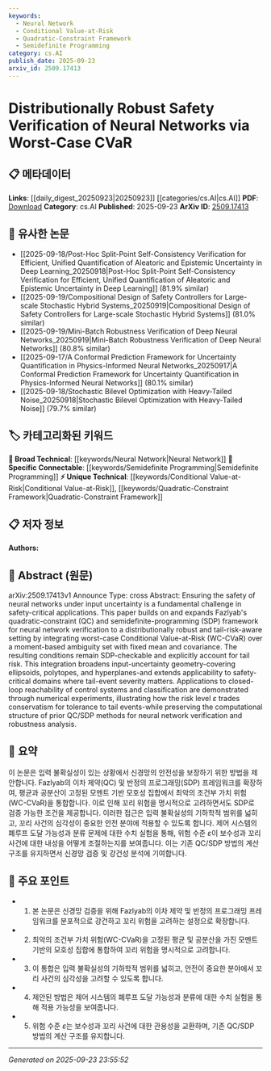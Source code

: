 ```yaml
---
keywords:
  - Neural Network
  - Conditional Value-at-Risk
  - Quadratic-Constraint Framework
  - Semidefinite Programming
category: cs.AI
publish_date: 2025-09-23
arxiv_id: 2509.17413
---
```


<!-- KEYWORD_LINKING_METADATA:
{
  "processed_timestamp": "2025-09-23T23:55:52.392799",
  "vocabulary_version": "1.0",
  "selected_keywords": [
    "Neural Network",
    "Conditional Value-at-Risk",
    "Quadratic-Constraint Framework",
    "Semidefinite Programming"
  ],
  "rejected_keywords": [],
  "similarity_scores": {
    "Neural Network": 0.85,
    "Conditional Value-at-Risk": 0.78,
    "Quadratic-Constraint Framework": 0.7,
    "Semidefinite Programming": 0.77
  },
  "extraction_method": "AI_prompt_based",
  "budget_applied": true,
  "candidates_json": {
    "candidates": [
      {
        "surface": "Neural Network",
        "canonical": "Neural Network",
        "aliases": [
          "NN",
          "Neural Networks"
        ],
        "category": "broad_technical",
        "rationale": "Central to the paper's focus on safety verification and robustness analysis.",
        "novelty_score": 0.3,
        "connectivity_score": 0.9,
        "specificity_score": 0.6,
        "link_intent_score": 0.85
      },
      {
        "surface": "Conditional Value-at-Risk",
        "canonical": "Conditional Value-at-Risk",
        "aliases": [
          "CVaR",
          "Worst-Case CVaR"
        ],
        "category": "unique_technical",
        "rationale": "Key concept for integrating risk assessment in neural network verification.",
        "novelty_score": 0.75,
        "connectivity_score": 0.7,
        "specificity_score": 0.8,
        "link_intent_score": 0.78
      },
      {
        "surface": "Quadratic-Constraint Framework",
        "canonical": "Quadratic-Constraint Framework",
        "aliases": [
          "QC Framework"
        ],
        "category": "unique_technical",
        "rationale": "Specific framework expanded upon in the paper for safety verification.",
        "novelty_score": 0.65,
        "connectivity_score": 0.65,
        "specificity_score": 0.75,
        "link_intent_score": 0.7
      },
      {
        "surface": "Semidefinite Programming",
        "canonical": "Semidefinite Programming",
        "aliases": [
          "SDP"
        ],
        "category": "specific_connectable",
        "rationale": "Integral to the verification process described in the paper.",
        "novelty_score": 0.4,
        "connectivity_score": 0.8,
        "specificity_score": 0.7,
        "link_intent_score": 0.77
      }
    ],
    "ban_list_suggestions": [
      "safety",
      "verification",
      "control systems"
    ]
  },
  "decisions": [
    {
      "candidate_surface": "Neural Network",
      "resolved_canonical": "Neural Network",
      "decision": "linked",
      "scores": {
        "novelty": 0.3,
        "connectivity": 0.9,
        "specificity": 0.6,
        "link_intent": 0.85
      }
    },
    {
      "candidate_surface": "Conditional Value-at-Risk",
      "resolved_canonical": "Conditional Value-at-Risk",
      "decision": "linked",
      "scores": {
        "novelty": 0.75,
        "connectivity": 0.7,
        "specificity": 0.8,
        "link_intent": 0.78
      }
    },
    {
      "candidate_surface": "Quadratic-Constraint Framework",
      "resolved_canonical": "Quadratic-Constraint Framework",
      "decision": "linked",
      "scores": {
        "novelty": 0.65,
        "connectivity": 0.65,
        "specificity": 0.75,
        "link_intent": 0.7
      }
    },
    {
      "candidate_surface": "Semidefinite Programming",
      "resolved_canonical": "Semidefinite Programming",
      "decision": "linked",
      "scores": {
        "novelty": 0.4,
        "connectivity": 0.8,
        "specificity": 0.7,
        "link_intent": 0.77
      }
    }
  ]
}
-->

# Distributionally Robust Safety Verification of Neural Networks via Worst-Case CVaR

## 📋 메타데이터

**Links**: [[daily_digest_20250923|20250923]] [[categories/cs.AI|cs.AI]]
**PDF**: [Download](https://arxiv.org/pdf/2509.17413.pdf)
**Category**: cs.AI
**Published**: 2025-09-23
**ArXiv ID**: [2509.17413](https://arxiv.org/abs/2509.17413)

## 🔗 유사한 논문
- [[2025-09-18/Post-Hoc Split-Point Self-Consistency Verification for Efficient, Unified Quantification of Aleatoric and Epistemic Uncertainty in Deep Learning_20250918|Post-Hoc Split-Point Self-Consistency Verification for Efficient, Unified Quantification of Aleatoric and Epistemic Uncertainty in Deep Learning]] (81.9% similar)
- [[2025-09-19/Compositional Design of Safety Controllers for Large-scale Stochastic Hybrid Systems_20250919|Compositional Design of Safety Controllers for Large-scale Stochastic Hybrid Systems]] (81.0% similar)
- [[2025-09-19/Mini-Batch Robustness Verification of Deep Neural Networks_20250919|Mini-Batch Robustness Verification of Deep Neural Networks]] (80.8% similar)
- [[2025-09-17/A Conformal Prediction Framework for Uncertainty Quantification in Physics-Informed Neural Networks_20250917|A Conformal Prediction Framework for Uncertainty Quantification in Physics-Informed Neural Networks]] (80.1% similar)
- [[2025-09-18/Stochastic Bilevel Optimization with Heavy-Tailed Noise_20250918|Stochastic Bilevel Optimization with Heavy-Tailed Noise]] (79.7% similar)

## 🏷️ 카테고리화된 키워드
**🧠 Broad Technical**: [[keywords/Neural Network|Neural Network]]
**🔗 Specific Connectable**: [[keywords/Semidefinite Programming|Semidefinite Programming]]
**⚡ Unique Technical**: [[keywords/Conditional Value-at-Risk|Conditional Value-at-Risk]], [[keywords/Quadratic-Constraint Framework|Quadratic-Constraint Framework]]

## 📋 저자 정보

**Authors:** 

## 📄 Abstract (원문)

arXiv:2509.17413v1 Announce Type: cross 
Abstract: Ensuring the safety of neural networks under input uncertainty is a fundamental challenge in safety-critical applications. This paper builds on and expands Fazlyab's quadratic-constraint (QC) and semidefinite-programming (SDP) framework for neural network verification to a distributionally robust and tail-risk-aware setting by integrating worst-case Conditional Value-at-Risk (WC-CVaR) over a moment-based ambiguity set with fixed mean and covariance. The resulting conditions remain SDP-checkable and explicitly account for tail risk. This integration broadens input-uncertainty geometry-covering ellipsoids, polytopes, and hyperplanes-and extends applicability to safety-critical domains where tail-event severity matters. Applications to closed-loop reachability of control systems and classification are demonstrated through numerical experiments, illustrating how the risk level $\varepsilon$ trades conservatism for tolerance to tail events-while preserving the computational structure of prior QC/SDP methods for neural network verification and robustness analysis.

## 📝 요약

이 논문은 입력 불확실성이 있는 상황에서 신경망의 안전성을 보장하기 위한 방법을 제안합니다. Fazlyab의 이차 제약(QC) 및 반정의 프로그래밍(SDP) 프레임워크를 확장하여, 평균과 공분산이 고정된 모멘트 기반 모호성 집합에서 최악의 조건부 가치 위험(WC-CVaR)을 통합합니다. 이로 인해 꼬리 위험을 명시적으로 고려하면서도 SDP로 검증 가능한 조건을 제공합니다. 이러한 접근은 입력 불확실성의 기하학적 범위를 넓히고, 꼬리 사건의 심각성이 중요한 안전 분야에 적용할 수 있도록 합니다. 제어 시스템의 폐루프 도달 가능성과 분류 문제에 대한 수치 실험을 통해, 위험 수준 $\varepsilon$이 보수성과 꼬리 사건에 대한 내성을 어떻게 조절하는지를 보여줍니다. 이는 기존 QC/SDP 방법의 계산 구조를 유지하면서 신경망 검증 및 강건성 분석에 기여합니다.

## 🎯 주요 포인트

- 1. 본 논문은 신경망 검증을 위해 Fazlyab의 이차 제약 및 반정의 프로그래밍 프레임워크를 분포적으로 강건하고 꼬리 위험을 고려하는 설정으로 확장합니다.
- 2. 최악의 조건부 가치 위험(WC-CVaR)을 고정된 평균 및 공분산을 가진 모멘트 기반의 모호성 집합에 통합하여 꼬리 위험을 명시적으로 고려합니다.
- 3. 이 통합은 입력 불확실성의 기하학적 범위를 넓히고, 안전이 중요한 분야에서 꼬리 사건의 심각성을 고려할 수 있도록 합니다.
- 4. 제안된 방법은 제어 시스템의 폐루프 도달 가능성과 분류에 대한 수치 실험을 통해 적용 가능성을 보여줍니다.
- 5. 위험 수준 $\varepsilon$는 보수성과 꼬리 사건에 대한 관용성을 교환하며, 기존 QC/SDP 방법의 계산 구조를 유지합니다.


---

*Generated on 2025-09-23 23:55:52*